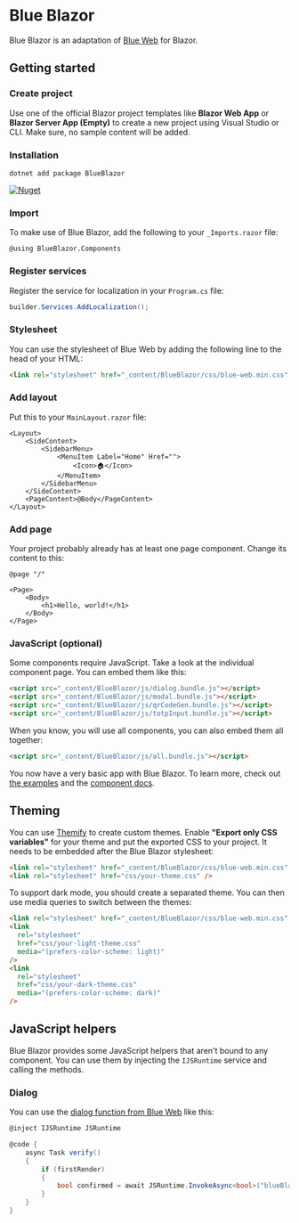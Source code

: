 # Blue Blazor

Blue Blazor is an adaptation of [Blue Web](https://bruegmann.github.io/blue-web) for Blazor.

## Getting started

### Create project

Use one of the official Blazor project templates like **Blazor Web App** or **Blazor Server App (Empty)** to create a new project using Visual Studio or CLI. Make sure, no sample content will be added.

### Installation

```
dotnet add package BlueBlazor
```

[![Nuget](https://img.shields.io/nuget/v/BlueBlazor)](https://www.nuget.org/packages/BlueBlazor/)

### Import

To make use of Blue Blazor, add the following to your `_Imports.razor` file:

```razor
@using BlueBlazor.Components
```

### Register services

Register the service for localization in your `Program.cs` file:

```csharp
builder.Services.AddLocalization();
```

### Stylesheet

You can use the stylesheet of Blue Web by adding the following line to the head of your HTML:

```html
<link rel="stylesheet" href="_content/BlueBlazor/css/blue-web.min.css" />
```

### Add layout

Put this to your `MainLayout.razor` file:

```razor
<Layout>
    <SideContent>
        <SidebarMenu>
            <MenuItem Label="Home" Href="">
                <Icon>🏠</Icon>
            </MenuItem>
        </SidebarMenu>
    </SideContent>
    <PageContent>@Body</PageContent>
</Layout>
```

### Add page

Your project probably already has at least one page component. Change its content to this:

```razor
@page "/"

<Page>
    <Body>
        <h1>Hello, world!</h1>
    </Body>
</Page>

```

### JavaScript (optional)

Some components require JavaScript. Take a look at the individual component page. You can embed them like this:

```html
<script src="_content/BlueBlazor/js/dialog.bundle.js"></script>
<script src="_content/BlueBlazor/js/modal.bundle.js"></script>
<script src="_content/BlueBlazor/js/qrCodeGen.bundle.js"></script>
<script src="_content/BlueBlazor/js/totpInput.bundle.js"></script>
```

When you know, you will use all components, you can also embed them all together:

```html
<script src="_content/BlueBlazor/js/all.bundle.js"></script>
```

You now have a very basic app with Blue Blazor. To learn more, check out [the examples](examples) and the [component docs](https://bruegmann.github.io/blue-blazor/).

## Theming

You can use [Themify](https://github.com/bruegmann/themify) to create custom themes. Enable **"Export only CSS variables"** for your theme and put the exported CSS to your project.
It needs to be embedded after the Blue Blazor stylesheet:

```html
<link rel="stylesheet" href="_content/BlueBlazor/css/blue-web.min.css" />
<link rel="stylesheet" href="css/your-theme.css" />
```

To support dark mode, you should create a separated theme. You can then use media queries to switch between the themes:

```html
<link rel="stylesheet" href="_content/BlueBlazor/css/blue-web.min.css" />
<link
  rel="stylesheet"
  href="css/your-light-theme.css"
  media="(prefers-color-scheme: light)"
/>
<link
  rel="stylesheet"
  href="css/your-dark-theme.css"
  media="(prefers-color-scheme: dark)"
/>
```

## JavaScript helpers

Blue Blazor provides some JavaScript helpers that aren't bound to any component. You can use them by injecting the `IJSRuntime` service and calling the methods.

### Dialog

You can use the [dialog function from Blue Web](https://bruegmann.github.io/blue-web/v1/utilities#dialog) like this:

```csharp
@inject IJSRuntime JSRuntime

@code {
	async Task verify()
	{
		if (firstRender)
		{
			bool confirmed = await JSRuntime.InvokeAsync<bool>("blueBlazor.dialog.verify", "Are you sure?");
		}
	}
}
```
